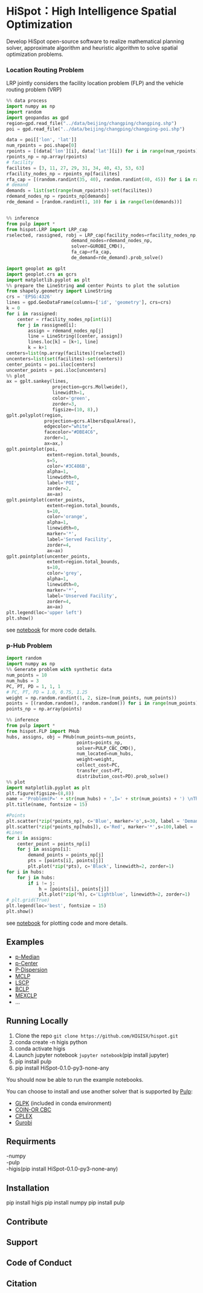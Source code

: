 # HiSpot：High Intelligence Spatial Optimization 
Develop HiSpot open-source software to realize mathematical planning solver, approximate algorithm and heuristic algorithm to solve spatial optimization problems.

### Location Routing Problem
LRP jointly considers the facility location problem (FLP) and the vehicle routing problem (VRP)

```python
%% data process
import numpy as np
import random
import geopandas as gpd
region=gpd.read_file("../data/beijing/changping/changping.shp")
poi = gpd.read_file("../data/beijing/changping/changping-poi.shp")

data = poi[['lon', 'lat']]
num_rpoints = poi.shape[0]
rpoints = [(data['lon'][i], data['lat'][i]) for i in range(num_rpoints)]
rpoints_np = np.array(rpoints)
# facility
facilites = [3, 11, 27, 29, 31, 34, 40, 43, 53, 63]
rfacility_nodes_np = rpoints_np[facilites]
rfa_cap = [(random.randint(35, 40), random.randint(40, 45)) for i in range(len(facilites))]
# demand
demands = list(set(range(num_rpoints))-set(facilites))
rdemand_nodes_np = rpoints_np[demands]
rde_demand = [random.randint(1, 10) for i in range(len(demands))]


%% inference
from pulp import *
from hispot.LRP import LRP_cap
rselected, rassigned, robj = LRP_cap(facility_nodes=rfacility_nodes_np,
                        demand_nodes=rdemand_nodes_np,
                        solver=GUROBI_CMD(),
                        fa_cap=rfa_cap,
                        de_demand=rde_demand).prob_solve()

import geoplot as gplt
import geoplot.crs as gcrs
import matplotlib.pyplot as plt
%% prepare the LineString and center Points to plot the solution
from shapely.geometry import LineString
crs = 'EPSG:4326'
lines = gpd.GeoDataFrame(columns=['id', 'geometry'], crs=crs)
k = 0
for i in rassigned:
    center = rfacility_nodes_np[int(i)]
    for j in rassigned[i]:
        assign = rdemand_nodes_np[j]
        line = LineString([center, assign])
        lines.loc[k] = [k+1, line]
        k = k+1
centers=list(np.array(facilites)[rselected])
uncenters=list(set(facilites)-set(centers))
center_points = poi.iloc[centers]
uncenter_points = poi.iloc[uncenters]
%% plot
ax = gplt.sankey(lines,
                 projection=gcrs.Mollweide(),
                 linewidth=1,
                 color='green',
                 zorder=3,
                 figsize=(10, 8),)
gplt.polyplot(region,
              projection=gcrs.AlbersEqualArea(),
              edgecolor="white",
              facecolor="#DBE4C6",
              zorder=1,
              ax=ax,)
gplt.pointplot(poi,
               extent=region.total_bounds,
               s=5,
               color='#3C486B',
               alpha=1,
               linewidth=0,
               label='POI',
               zorder=2,
               ax=ax)
gplt.pointplot(center_points,
               extent=region.total_bounds,
               s=10,
               color='orange',
               alpha=1,
               linewidth=0,
               marker='*',
               label='Served Facility',
               zorder=4,
               ax=ax)
gplt.pointplot(uncenter_points,
               extent=region.total_bounds,
               s=10,
               color='grey',
               alpha=1,
               linewidth=0,
               marker='*',
               label='Unserved Facility',
               zorder=4,
               ax=ax)
plt.legend(loc='upper left')
plt.show()
```
see [notebook](https://github.com/HIGISX/hispot/blob/main/Notebooks/LRP_cap.ipynb) for more code details.

### p-Hub Problem
```python
import random
import numpy as np
%% Generate problem with synthetic data
num_points = 10
num_hubs = 3
PC, PT, PD = 1, 1, 1
# PC, PT, PD = 1.0, 0.75, 1.25
weight = np.random.randint(1, 2, size=(num_points, num_points))
points = [(random.random(), random.random()) for i in range(num_points)]
points_np = np.array(points)

%% inference 
from pulp import *
from hispot.FLP import PHub
hubs, assigns, obj = PHub(num_points=num_points,
                          points=points_np,
                          solver=PULP_CBC_CMD(),
                          num_located=num_hubs,
                          weight=weight,
                          collect_cost=PC,
                          transfer_cost=PT,
                          distribution_cost=PD).prob_solve()
%% plot
import matplotlib.pyplot as plt
plt.figure(figsize=(8,8))
name = 'Problem(P=' + str(num_hubs) + ',I=' + str(num_points) + ') \nThe minimum total cost =' + str(round(obj,4))
plt.title(name, fontsize = 15)

#Points
plt.scatter(*zip(*points_np), c='Blue', marker='o',s=30, label = 'Demand Points', zorder=2)
plt.scatter(*zip(*points_np[hubs]), c='Red', marker='*',s=100,label = 'Medians',zorder=3)
#Lines
for i in assigns:
    center_point = points_np[i]
    for j in assigns[i]:
        demand_points = points_np[j]
        pts = [points[i], points[j]]
        plt.plot(*zip(*pts), c='Black', linewidth=2, zorder=1)
for i in hubs:
    for j in hubs:
        if i != j:
            h = [points[i], points[j]]
            plt.plot(*zip(*h), c='Lightblue', linewidth=2, zorder=1)
# plt.grid(True)   
plt.legend(loc='best', fontsize = 15) 
plt.show()
```
see [notebook](https://github.com/HIGISX/hispot/blob/main/Notebooks/pHub.ipynb) for plotting code and more details.


## Examples
- [p-Median](https://github.com/HIGISX/hispot/blob/main/Notebooks/pMedian.ipynb)
- [p-Center](https://github.com/HIGISX/hispot/blob/main/Notebooks/pCenter.ipynb)
- [P-Dispersion](https://github.com/HIGISX/hispot/blob/main/Notebooks/pDispersion.ipynb)
- [MCLP](https://github.com/HIGISX/hispot/blob/main/Notebooks/MCLP.ipynb)
- [LSCP](https://github.com/HIGISX/hispot/blob/main/Notebooks/LSCP.ipynb)
- [BCLP](https://github.com/HIGISX/hispot/blob/main/Notebooks/BCLP.ipynb)
- [MEXCLP](https://github.com/HIGISX/hispot/blob/main/Notebooks/MEXCLP.ipynb)
- ...


## Running Locally
1. Clone the repo `git clone https://github.com/HIGISX/hispot.git`
2. conda create -n higis python
3. conda activate higis
4. Launch jupyter notebook `jupyter notebook`(pip install jupyter)
5. pip install pulp
6. pip install HiSpot-0.1.0-py3-none-any

You should now be able to run the example notebooks.

You can choose to install and use another solver that is supported by [Pulp](https://github.com/coin-or/pulp):
- [GLPK](https://www.gnu.org/software/glpk/) (included in conda environment)
- [COIN-OR CBC](https://github.com/coin-or/Cbc)
- [CPLEX](https://www.ibm.com/analytics/cplex-optimizer)
- [Gurobi](https://www.gurobi.com/)

## Requirments
-numpy  
-pulp  
-higis(pip install HiSpot-0.1.0-py3-none-any)  

## Installation
pip install higis
pip install numpy
pip install pulp

## Contribute

## Support 

## Code of Conduct

## Citation 


